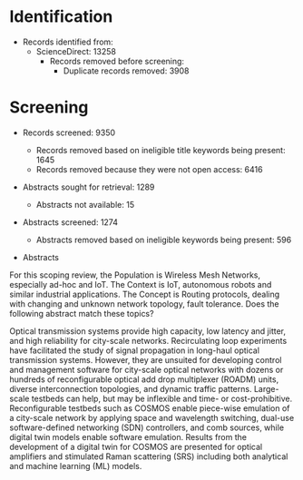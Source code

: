 # Identification

- Records identified from:
  - ScienceDirect: 13258
    - Records removed before screening:
      - Duplicate records removed: 3908

# Screening

- Records screened: 9350
  - Records removed based on ineligible title keywords being present: 1645
  - Records removed because they were not open access: 6416

- Abstracts sought for retrieval: 1289
  - Abstracts not available: 15

- Abstracts screened: 1274
  - Abstracts removed based on ineligible keywords being present: 596

- Abstracts

For this scoping review, the Population is Wireless Mesh Networks, especially ad-hoc and IoT. The Context is IoT, autonomous robots and similar industrial applications. The Concept is Routing protocols, dealing with changing and unknown network topology, fault tolerance. Does the following abstract match these topics?

Optical transmission systems provide high capacity, low latency and jitter, and high reliability for city-scale networks. Recirculating loop experiments have facilitated the study of signal propagation in long-haul optical transmission systems. However, they are unsuited for developing control and management software for city-scale optical networks with dozens or hundreds of reconfigurable optical add drop multiplexer (ROADM) units, diverse interconnection topologies, and dynamic traffic patterns. Large-scale testbeds can help, but may be inflexible and time- or cost-prohibitive. Reconfigurable testbeds such as COSMOS enable piece-wise emulation of a city-scale network by applying space and wavelength switching, dual-use software-defined networking (SDN) controllers, and comb sources, while digital twin models enable software emulation. Results from the development of a digital twin for COSMOS are presented for optical amplifiers and stimulated Raman scattering (SRS) including both analytical and machine learning (ML) models.
